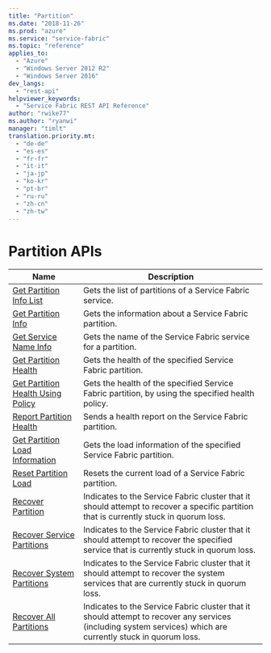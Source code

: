```yaml
---
title: "Partition"
ms.date: "2018-11-26"
ms.prod: "azure"
ms.service: "service-fabric"
ms.topic: "reference"
applies_to: 
  - "Azure"
  - "Windows Server 2012 R2"
  - "Windows Server 2016"
dev_langs: 
  - "rest-api"
helpviewer_keywords: 
  - "Service Fabric REST API Reference"
author: "rwike77"
ms.author: "ryanwi"
manager: "timlt"
translation.priority.mt: 
  - "de-de"
  - "es-es"
  - "fr-fr"
  - "it-it"
  - "ja-jp"
  - "ko-kr"
  - "pt-br"
  - "ru-ru"
  - "zh-cn"
  - "zh-tw"
---
```

# Partition APIs

| Name | Description |
| --- | --- |
| [Get Partition Info List](sfclient-v64-api-getpartitioninfolist.md) | Gets the list of partitions of a Service Fabric service.<br/> |
| [Get Partition Info](sfclient-v64-api-getpartitioninfo.md) | Gets the information about a Service Fabric partition.<br/> |
| [Get Service Name Info](sfclient-v64-api-getservicenameinfo.md) | Gets the name of the Service Fabric service for a partition.<br/> |
| [Get Partition Health](sfclient-v64-api-getpartitionhealth.md) | Gets the health of the specified Service Fabric partition.<br/> |
| [Get Partition Health Using Policy](sfclient-v64-api-getpartitionhealthusingpolicy.md) | Gets the health of the specified Service Fabric partition, by using the specified health policy.<br/> |
| [Report Partition Health](sfclient-v64-api-reportpartitionhealth.md) | Sends a health report on the Service Fabric partition.<br/> |
| [Get Partition Load Information](sfclient-v64-api-getpartitionloadinformation.md) | Gets the load information of the specified Service Fabric partition.<br/> |
| [Reset Partition Load](sfclient-v64-api-resetpartitionload.md) | Resets the current load of a Service Fabric partition.<br/> |
| [Recover Partition](sfclient-v64-api-recoverpartition.md) | Indicates to the Service Fabric cluster that it should attempt to recover a specific partition that is currently stuck in quorum loss.<br/> |
| [Recover Service Partitions](sfclient-v64-api-recoverservicepartitions.md) | Indicates to the Service Fabric cluster that it should attempt to recover the specified service that is currently stuck in quorum loss.<br/> |
| [Recover System Partitions](sfclient-v64-api-recoversystempartitions.md) | Indicates to the Service Fabric cluster that it should attempt to recover the system services that are currently stuck in quorum loss.<br/> |
| [Recover All Partitions](sfclient-v64-api-recoverallpartitions.md) | Indicates to the Service Fabric cluster that it should attempt to recover any services (including system services) which are currently stuck in quorum loss.<br/> |

